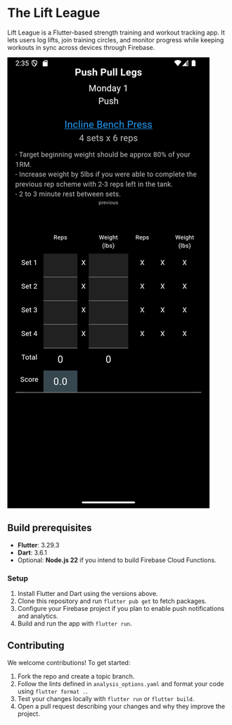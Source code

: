 # The Lift League

Lift League is a Flutter-based strength training and workout tracking app. It lets users log lifts, join training circles, and monitor progress while keeping workouts in sync across devices through Firebase.

![App screenshot](flutter_01.png)

## Build prerequisites

- **Flutter**: 3.29.3
- **Dart**: 3.6.1
- Optional: **Node.js 22** if you intend to build Firebase Cloud Functions.

### Setup

1. Install Flutter and Dart using the versions above.
2. Clone this repository and run `flutter pub get` to fetch packages.
3. Configure your Firebase project if you plan to enable push notifications and analytics.
4. Build and run the app with `flutter run`.

## Contributing

We welcome contributions! To get started:

1. Fork the repo and create a topic branch.
2. Follow the lints defined in `analysis_options.yaml` and format your code using `flutter format .`.
3. Test your changes locally with `flutter run` or `flutter build`.
4. Open a pull request describing your changes and why they improve the project.

